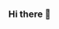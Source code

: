 ### Hi there 👋

<!--
**MarinaMamdouh/MarinaMamdouh** is a ✨ _special_ ✨ repository because its `README.md` (this file) appears on your GitHub profile.

Here are some ideas to get you started:

- 🔭 I’m currently working on SpringCards iOS App
- 🌱 I’m currently learning SwiftUI , Combine and Vapor
- 👯 Solving LeetCode challenges of Data structure & Algorithms.
- 🤔 I’m looking for help with ...
- 💬 Ask me about `almost anything.` 😈
- 📫 How to reach me: [📧](mailto:marina.mam.riad@gmail.com)
- 😄 Pronouns: ...
- ⚡ Fun fact: ...
-->
